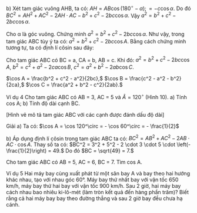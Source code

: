b) Xét tam giác vuông AHB, ta có:
$AH = AB \cos(180^\circ - \alpha); = - c \cos \alpha.$
Do đó $BC^2 = AH^2 + AC^2 - 2AH \cdot AC - b^2 + c^2 - 2bc \cos \alpha.$
Vậy $a^2 = b^2 + c^2 - 2bc \cos \alpha.$

Cho α là góc vuông. Chứng minh $a^2 = b^2 + c^2 - 2bc \cos \alpha.$
Như vậy, trong tam giác ABC tùy ý ta có: $a^2 = b^2 + c^2 - 2bc \cos A.$
Bằng cách chứng minh tương tự, ta có định lí côsin sau đây:

Cho tam giác ABC có BC = a, CA = b, AB = c. Khi đó:
$a^2 = b^2 + c^2 - 2bc \cos A,$
$b^2 = c^2 + a^2 - 2ca \cos B,$
$c^2 = a^2 + b^2 - 2ab \cos C.$

$\cos A = \frac{b^2 + c^2 - a^2}{2bc},$
$\cos B = \frac{c^2 - a^2 - b^2}{2ca},$
$\cos C = \frac{a^2 + b^2 - c^2}{2ab}.$

Ví dụ 4 Cho tam giác ABC có AB = 3, AC = 5 và $\hat{A} = 120^\circ$ (Hình 10).
a) Tính cos A;
b) Tính độ dài cạnh BC.

[Hình vẽ mô tả tam giác ABC với các cạnh được đánh dấu độ dài]

Giải
a) Ta có: $\cos A = \cos 120^\circ = - \cos 60^\circ = - \frac{1}{2}$

b) Áp dụng định lí côsin trong tam giác ABC ta có:
$BC^2 = AB^2 + AC^2 - 2AB \cdot AC \cdot \cos A.$
Thay số ta có:
$BC^2 = 3^2 + 5^2 - 2 \cdot 3 \cdot 5 \cdot \left(-\frac{1}{2}\right) = 49.$
Do đó $BC = \sqrt{49} = 7.$

Cho tam giác ABC có AB = 5, AC = 6, BC = 7.
Tìm cos A.

Ví dụ 5 Hai máy bay cùng xuất phát từ một sân bay A và bay theo hai hướng khác nhau, tạo với nhau góc 60°. Máy bay thứ nhất bay với vận tốc 650 km/h, máy bay thứ hai bay với vận tốc 900 km/h. Sau 2 giờ, hai máy bay cách nhau bao nhiêu ki-lô-mét (làm tròn kết quả đến hàng phần trăm)? Biết rằng cả hai máy bay bay theo đường thẳng và sau 2 giờ bay đều chưa hạ cánh.